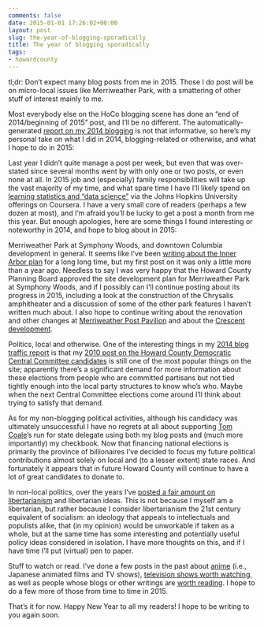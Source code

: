 ```yaml
---
comments: false
date: 2015-01-01 17:26:02+00:00
layout: post
slug: the-year-of-blogging-sporadically
title: The year of blogging sporadically
tags:
- howardcounty
---
```


tl;dr: Don’t expect many blog posts from me in 2015. Those I do post will be on micro-local issues like Merriweather Park, with a smattering of other stuff of interest mainly to me.

Most everybody else on the HoCo blogging scene has done an “end of 2014/beginning of 2015” post, and I’ll be no different. The automatically-generated [report on my 2014 blogging](/2014/annual-report/) is not that informative, so here’s my personal take on what I did in 2014, blogging-related or otherwise, and what I hope to do in 2015:

Last year I didn’t quite manage a post per week, but even that was over-stated since several months went by with only one or two posts, or even none at all. In 2015 job and (especially) family responsibilities will take up the vast majority of my time, and what spare time I have I’ll likely spend on [learning statistics and “data science”](/?tag=datascience+coursera) via the Johns Hopkins University offerings on Coursera. I have a very small core of readers (perhaps a few dozen at most), and I’m afraid you’ll be lucky to get a post a month from me this year. But enough apologies, here are some things I found interesting or noteworthy in 2014, and hope to blog about in 2015:

Merriweather Park at Symphony Woods, and downtown Columbia development in general. It seems like I’ve been [writing about the Inner Arbor plan](/tag/innerarbor) for a long long time, but my first post on it was only a little more than a year ago. Needless to say I was very happy that the Howard County Planning Board approved the site development plan for Merriweather Park at Symphony Woods, and if I possibly can I’ll continue posting about its progress in 2015, including a look at the construction of the Chrysalis amphitheater and a discussion of some of the other park features I haven’t written much about. I also hope to continue writing about the renovation and other changes at [Merriweather Post Pavilion](/tag/merriweatherpostpavilion/) and about the [Crescent development](/?tag=crescent+howardhughes).

Politics, local and otherwise. One of the interesting things in my [2014 blog traffic report](/2014/annual-report/) is that my [2010 post on the Howard County Democratic Central Committee candidates](/2010/09/12/voting-for-the-howard-county-democratic-central-committee/) is still one of the most popular things on the site; apparently there’s a significant demand for more information about these elections from people who are committed partisans but not tied tightly enough into the local party structures to know who’s who. Maybe when the next Central Committee elections come around I’ll think about trying to satisfy that demand.

As for my non-blogging political activities, although his candidacy was ultimately unsuccessful I have no regrets at all about supporting [Tom Coale](http://www.hocorising.com/)’s run for state delegate using both my blog posts and (much more importantly) my checkbook. Now that financing national elections is primarily the province of billionaires I’ve decided to focus my future political contributions almost solely on local and (to a lesser extent) state races. And fortunately it appears that in future Howard County will continue to have a lot of great candidates to donate to.

In non-local politics, over the years I’ve [posted a fair amount on libertarianism](/tag/libertarianism) and libertarian ideas. This is not because I myself am a libertarian, but rather because I consider libertarianism the 21st century equivalent of socialism: an ideology that appeals to intellectuals and populists alike, that (in my opinion) would be unworkable if taken as a whole, but at the same time has some interesting and potentially useful policy ideas considered in isolation. I have more thoughts on this, and if I have time I’ll put (virtual) pen to paper.

Stuff to watch or read. I’ve done a few posts in the past about [anime](/tag/anime) (i.e., Japanese animated films and TV shows), [television shows worth watching](/tag/tv), as well as people whose blogs or other writings are [worth reading](/tag/worthreading). I hope to do a few more of those from time to time in 2015.

That’s it for now. Happy New Year to all my readers! I hope to be writing to you again soon.

